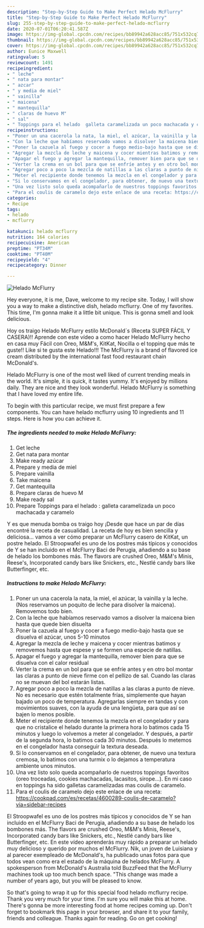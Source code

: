 ```yaml
---
description: "Step-by-Step Guide to Make Perfect Helado McFlurry"
title: "Step-by-Step Guide to Make Perfect Helado McFlurry"
slug: 255-step-by-step-guide-to-make-perfect-helado-mcflurry
date: 2020-07-01T06:20:41.587Z
image: https://img-global.cpcdn.com/recipes/bb89942a628acc85/751x532cq70/helado-mcflurry-foto-principal.jpg
thumbnail: https://img-global.cpcdn.com/recipes/bb89942a628acc85/751x532cq70/helado-mcflurry-foto-principal.jpg
cover: https://img-global.cpcdn.com/recipes/bb89942a628acc85/751x532cq70/helado-mcflurry-foto-principal.jpg
author: Eunice Maxwell
ratingvalue: 5
reviewcount: 1491
recipeingredient:
- " leche"
- " nata para montar"
- " azcar"
- " y media de miel"
- " vainilla"
- " maicena"
- " mantequilla"
- " claras de huevo M"
- " sal"
- " Toppings para el helado  galleta caramelizada un poco machacada y caramelo"
recipeinstructions:
- "Poner un una cacerola la nata, la miel, el azúcar, la vainilla y la leche. (Nos reservamos un poquito de leche para disolver la maicena). Removemos todo bien."
- "Con la leche que habíamos reservado vamos a disolver la maicena bien hasta que quede bien disuelta"
- "Poner la cazuela al fuego y cocer a fuego medio-bajo hasta que se disuelva el azúcar, unos 5-10 minutos"
- "Agregar la mezcla de leche y maicena y cocer mientras batimos y removemos hasta que espese y se formen una especie de natillas."
- "Apagar el fuego y agregar la mantequilla, remover bien para que se disuelva con el calor residual"
- "Verter la crema en un bol para que se enfríe antes y en otro bol montar las claras a punto de nieve firme con el pellizo de sal. Cuando las claras no se muevan del bol estarán listas."
- "Agregar poco a poco la mezcla de natillas a las claras a punto de nieve. No es necesario que estén totalmente frías, simplemente que hayan bajado un poco de temperatura. Agregarlas siempre en tandas y con movimientos suaves, con la ayuda de una lengüeta, para que así se bajen lo menos posible."
- "Meter el recipiente donde tenemos la mezcla en el congelador y para que no cristalice el helado durante la primera hora lo batimos cada 15 minutos y luego lo volvemos a meter al congelador. Y después, a partir de la segunda hora, lo batimos cada 30 minutos. Después lo metemos en el congelador hasta conseguir la textura deseada."
- "Si lo conservamos en el congelador, para obtener, de nuevo una textura cremosa, lo batimos con una turmix o lo dejamos a temperatura ambiente unos minutos."
- "Una vez listo solo queda acompañarlo de nuestros toppings favoritos (oreo troceadas, cookies machacadas, lacasitos, sirope...). En mi caso en toppings ha sido galletas caramelizadas mas coulis de caramelo."
- "Para el coulis de caramelo dejo este enlace de una receta: https://cookpad.com/es/recetas/4600289-coulis-de-caramelo?via=sidebar-recipes"
categories:
- Recipe
tags:
- helado
- mcflurry

katakunci: helado mcflurry 
nutrition: 164 calories
recipecuisine: American
preptime: "PT34M"
cooktime: "PT40M"
recipeyield: "4"
recipecategory: Dinner

---
```



![Helado McFlurry](https://img-global.cpcdn.com/recipes/bb89942a628acc85/751x532cq70/helado-mcflurry-foto-principal.jpg)

Hey everyone, it is me, Dave, welcome to my recipe site. Today, I will show you a way to make a distinctive dish, helado mcflurry. One of my favorites. This time, I'm gonna make it a little bit unique. This is gonna smell and look delicious.

Hoy os traigo Helado McFlurry estilo McDonald´s (Receta SUPER FÁCIL Y CASERA)!! Aprende con este vídeo a como hacer Helado McFlurry hecho en casa muy Fácil con Oreo, M&amp;M&#39;s, KitKat, Nocilla o el topping que más te guste!! Like si te gusta este Helado!!! The McFlurry is a brand of flavored ice cream distributed by the international fast food restaurant chain McDonald&#39;s.

Helado McFlurry is one of the most well liked of current trending meals in the world. It's simple, it is quick, it tastes yummy. It's enjoyed by millions daily. They are nice and they look wonderful. Helado McFlurry is something that I have loved my entire life.


To begin with this particular recipe, we must first prepare a few components. You can have helado mcflurry using 10 ingredients and 11 steps. Here is how you can achieve it.

<!--inarticleads1-->

##### The ingredients needed to make Helado McFlurry:

1. Get  leche
1. Get  nata para montar
1. Make ready  azúcar
1. Prepare  y media de miel
1. Prepare  vainilla
1. Take  maicena
1. Get  mantequilla
1. Prepare  claras de huevo M
1. Make ready  sal
1. Prepare  Toppings para el helado : galleta caramelizada un poco machacada y caramelo


Y es que menuda bomba os traigo hoy ¡Desde que hace un par de días encontré la receta de casualidad. La receta de hoy es bien sencilla y deliciosa… vamos a ver cómo preparar un McFlurry casero de KitKat, un postre helado. El Stroopwafel es uno de los postres más típicos y conocidos de Y se han incluido en el McFlurry Baci de Perugia, añadiendo a su base de helado los bombones más. The flavors are crushed Oreo, M&amp;M&#39;s Minis, Reese&#39;s, Incorporated candy bars like Snickers, etc., Nestlé candy bars like Butterfinger, etc. 

<!--inarticleads2-->

##### Instructions to make Helado McFlurry:

1. Poner un una cacerola la nata, la miel, el azúcar, la vainilla y la leche. (Nos reservamos un poquito de leche para disolver la maicena). Removemos todo bien.
1. Con la leche que habíamos reservado vamos a disolver la maicena bien hasta que quede bien disuelta
1. Poner la cazuela al fuego y cocer a fuego medio-bajo hasta que se disuelva el azúcar, unos 5-10 minutos
1. Agregar la mezcla de leche y maicena y cocer mientras batimos y removemos hasta que espese y se formen una especie de natillas.
1. Apagar el fuego y agregar la mantequilla, remover bien para que se disuelva con el calor residual
1. Verter la crema en un bol para que se enfríe antes y en otro bol montar las claras a punto de nieve firme con el pellizo de sal. Cuando las claras no se muevan del bol estarán listas.
1. Agregar poco a poco la mezcla de natillas a las claras a punto de nieve. No es necesario que estén totalmente frías, simplemente que hayan bajado un poco de temperatura. Agregarlas siempre en tandas y con movimientos suaves, con la ayuda de una lengüeta, para que así se bajen lo menos posible.
1. Meter el recipiente donde tenemos la mezcla en el congelador y para que no cristalice el helado durante la primera hora lo batimos cada 15 minutos y luego lo volvemos a meter al congelador. Y después, a partir de la segunda hora, lo batimos cada 30 minutos. Después lo metemos en el congelador hasta conseguir la textura deseada.
1. Si lo conservamos en el congelador, para obtener, de nuevo una textura cremosa, lo batimos con una turmix o lo dejamos a temperatura ambiente unos minutos.
1. Una vez listo solo queda acompañarlo de nuestros toppings favoritos (oreo troceadas, cookies machacadas, lacasitos, sirope...). En mi caso en toppings ha sido galletas caramelizadas mas coulis de caramelo.
1. Para el coulis de caramelo dejo este enlace de una receta: https://cookpad.com/es/recetas/4600289-coulis-de-caramelo?via=sidebar-recipes


El Stroopwafel es uno de los postres más típicos y conocidos de Y se han incluido en el McFlurry Baci de Perugia, añadiendo a su base de helado los bombones más. The flavors are crushed Oreo, M&amp;M&#39;s Minis, Reese&#39;s, Incorporated candy bars like Snickers, etc., Nestlé candy bars like Butterfinger, etc. En este vídeo aprenderás muy rápido a preparar un helado muy delicioso y querido por muchos el McFlurry. Nik, un joven de Luisiana y al parecer exempleado de McDonald&#39;s, ha publicado unas fotos para que todos vean como era el estado de la máquina de helados McFlurry. A spokesperson from McDonald&#39;s Australia told BuzzFeed that the McFlurry machines took up too much bench space. &#34;This change was made a number of years ago, but you will be pleased to know. 

So that's going to wrap it up for this special food helado mcflurry recipe. Thank you very much for your time. I'm sure you will make this at home. There's gonna be more interesting food at home recipes coming up. Don't forget to bookmark this page in your browser, and share it to your family, friends and colleague. Thanks again for reading. Go on get cooking!
